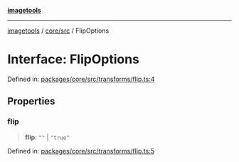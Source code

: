 [**imagetools**](../../../README.md)

***

[imagetools](../../../modules.md) / [core/src](../README.md) / FlipOptions

# Interface: FlipOptions

Defined in: [packages/core/src/transforms/flip.ts:4](https://github.com/JonasKruckenberg/imagetools/blob/87fff79acddac50a50f7aee7c6a68a0623fbc68f/packages/core/src/transforms/flip.ts#L4)

## Properties

### flip

> **flip**: `""` \| `"true"`

Defined in: [packages/core/src/transforms/flip.ts:5](https://github.com/JonasKruckenberg/imagetools/blob/87fff79acddac50a50f7aee7c6a68a0623fbc68f/packages/core/src/transforms/flip.ts#L5)
